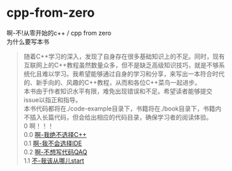 # cpp-from-zero
啊-不!从零开始的c++ / cpp from zero  
 为什么要写本书  
>随着C++学习的深入，发现了自身存在很多基础知识上的不足。同时，现有互联网上的C++教程虽然数量众多，但不是缺乏高级知识技巧，就是不够系统化且难以学习。我希望能够通过自身的学习和分享，来写出一本符合时代的、新手向的、风趣的C++教程，从而和各位C++菜鸟一起进步。  
>本书由于作者知识水平有限，难免出现错误和不足。希望读者能够提交issue以指正和指导。  
本书代码都将在./code-example目录下，书籍将在./book目录下，书籍内不插入长篇代码，但会给出相应的代码目录，确保学习者的阅读体验。  
0 啊！！！  
0.0 [啊-我绝不选择C++](./book/0.0.md)  
0.1 [啊-我不会选择IDE](./book/0.1.md)  
0.2 [啊-不想写代码QAQ](./book/0.2.md)  
1.1 [不-我该从哪儿start](./book/1.1.md)



